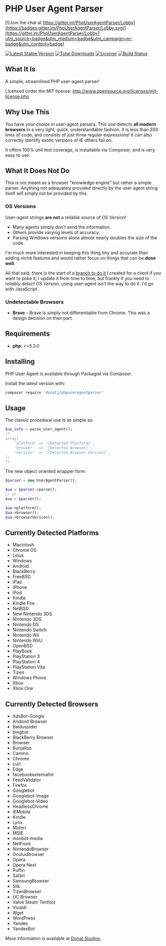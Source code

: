 # PHP User Agent Parser

[![Join the chat at https://gitter.im/PhpUserAgentParser/Lobby](https://badges.gitter.im/PhpUserAgentParser/Lobby.svg)](https://gitter.im/PhpUserAgentParser/Lobby?utm_source=badge&utm_medium=badge&utm_campaign=pr-badge&utm_content=badge)


[![Latest Stable Version](https://poser.pugx.org/donatj/phpuseragentparser/version)](https://packagist.org/packages/donatj/phpuseragentparser)
[![Total Downloads](https://poser.pugx.org/donatj/phpuseragentparser/downloads)](https://packagist.org/packages/donatj/phpuseragentparser)
[![License](https://poser.pugx.org/donatj/phpuseragentparser/license)](https://packagist.org/packages/donatj/phpuseragentparser)
[![Build Status](https://travis-ci.org/donatj/Flags.svg?branch=master)](https://travis-ci.org/donatj/Flags)


## What It Is

A simple, streamlined PHP user-agent parser!

Licensed under the MIT license: http://www.opensource.org/licenses/mit-license.php

## Why Use This

You have your choice in user-agent parsers. This one detects **all modern browsers** in a very light, quick, understandable fashion.
It is less than 200 lines of code, and consists of just three regular expressions!
It can also correctly identify exotic versions of IE others fail on.

It offers 100% unit test coverage, is installable via Composer, and is very easy to use.

## What It Does Not Do

This is not meant as a browser "knowledge engine" but rather a simple parser. Anything not adequately provided directly by the user agent string itself will simply not be provided by this.


### OS Versions

User-agent strings **are not** a reliable source of OS Version!

- Many agents simply don't send the information.
- Others provide varying levels of accuracy.
- Parsing Windows versions alone almost nearly doubles the size of the code.

I'm much more interested in keeping this thing *tiny* and accurate than adding niché features and would rather focus on things that can be **done well**.

All that said, there is the start of a [branch to do it](https://github.com/donatj/PhpUserAgent/tree/os_version_detection) I created for a client if you want to poke it, I update it from time to time, but frankly if you need to *reliably detect OS Version*, using user-agent isn't the way to do it. I'd go with JavaScript.

### Undetectable Browsers

- **Brave** - Brave is simply not differentiable from Chrome. This was a design decision on their part.

## Requirements

- **php**: >=5.3.0

## Installing

PHP User Agent is available through Packagist via Composer.

Install the latest version with:

```bash
composer require 'donatj/phpuseragentparser'
```

## Usage

The classic procedural use is as simple as:

```php
$ua_info = parse_user_agent();
/*
array(
	'platform' => '[Detected Platform]',
	'browser'  => '[Detected Browser]',
	'version'  => '[Detected Browser Version]',
);
*/
```


The new object oriented wrapper form:

```php
$parser = new UserAgentParser();

$ua = $parser->parse();
// or
$ua = $parser();

$ua->platform();
$ua->browser();
$ua->browserVersion();
```

## Currently Detected Platforms

- Macintosh  
- Chrome OS  
- Linux  
- Windows  
- Android  
- BlackBerry  
- FreeBSD  
- iPad  
- iPhone  
- iPod  
- Kindle  
- Kindle Fire  
- NetBSD  
- New Nintendo 3DS  
- Nintendo 3DS  
- Nintendo DS  
- Nintendo Switch  
- Nintendo Wii  
- Nintendo WiiU  
- OpenBSD  
- PlayBook  
- PlayStation 3  
- PlayStation 4  
- PlayStation Vita  
- Tizen  
- Windows Phone  
- Xbox  
- Xbox One

## Currently Detected Browsers

- AdsBot-Google  
- Android Browser  
- Baiduspider  
- bingbot  
- BlackBerry Browser  
- Browser  
- Bunjalloo  
- Camino  
- Chrome  
- curl  
- Edge  
- facebookexternalhit  
- FeedValidator  
- Firefox  
- Googlebot  
- Googlebot-Image  
- Googlebot-Video  
- HeadlessChrome  
- IEMobile  
- Kindle  
- Lynx  
- Midori  
- MSIE  
- msnbot-media  
- NetFront  
- NintendoBrowser  
- OculusBrowser  
- Opera  
- Opera Next  
- Puffin  
- Safari  
- SamsungBrowser  
- Silk  
- TizenBrowser  
- UC Browser  
- Valve Steam Tenfoot  
- Vivaldi  
- Wget  
- WordPress  
- Yandex  
- YandexBot

More information is available at [Donat Studios](http://donatstudios.com/PHP-Parser-HTTP_USER_AGENT).